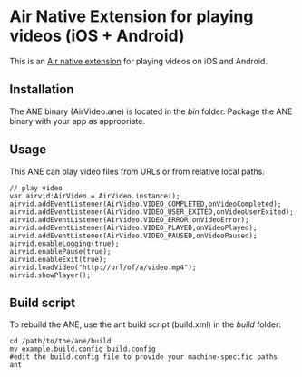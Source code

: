 Air Native Extension for playing videos (iOS + Android)
======================================

This is an [Air native extension](http://www.adobe.com/devnet/air/native-extensions-for-air.html) for playing videos on iOS and Android.


Installation
---------

The ANE binary (AirVideo.ane) is located in the *bin* folder.  Package the ANE binary with your app as appropriate.


Usage
---------

This ANE can play video files from URLs or from relative local paths.

    // play video
    var airvid:AirVideo = AirVideo.instance();
    airvid.addEventListener(AirVideo.VIDEO_COMPLETED,onVideoCompleted);
    airvid.addEventListener(AirVideo.VIDEO_USER_EXITED,onVideoUserExited);
    airvid.addEventListener(AirVideo.VIDEO_ERROR,onVideoError);
    airvid.addEventListener(AirVideo.VIDEO_PLAYED,onVideoPlayed);
    airvid.addEventListener(AirVideo.VIDEO_PAUSED,onVideoPaused);
    airvid.enableLogging(true);
    airvid.enablePause(true);
    airvid.enableExit(true);
    airvid.loadVideo("http://url/of/a/video.mp4");
    airvid.showPlayer();


Build script
---------

To rebuild the ANE, use the ant build script (build.xml) in the *build* folder:

    cd /path/to/the/ane/build
    mv example.build.config build.config
    #edit the build.config file to provide your machine-specific paths
    ant

